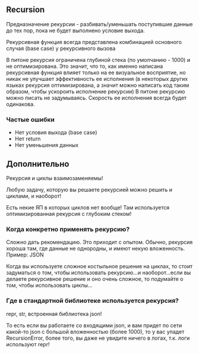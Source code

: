 ## Recursion

Предназначение рекурсии - разбивать/уменьшать
поступившие данные до тех пор, пока не будет
выполнено условие выхода.

Рекурсивная функция всегда представлена комбинацией
основного случая (base case) у рекурсивного вызова

В питоне рекурсия ограничена глубиной стека
(по умолчанию - 1000) и не оптимизирована.
Это значит, что то, как именно написана рекурсивная
функция влияет только на ее визуальное восприятие, но 
никак не улучшает эффективность ее исполнения
(в некоторых других языках рекурсия оптимизирована,
а значит можно написать код таким образом, чтобы
ускороить исполнение рекурсии)
В питоне рекурсию можно писать не задумываясь. 
Скорость ее исполнения всегда будет одинакова.

### Частые ошибки

- Нет условия выхода (base case)
- Нет return
- Нет уменьшения данных


## Дополнительно

Рекурсия и циклы взаимозаменяемы!

Любую задачу, которую вы решаете рекурсией можно
решить и циклами, и наоборот!

Есть некие ЯП в которых циклов нет вообще!
Там используется оптимизированная рекурсия с
глубоким стеком!

### Когда конкретно применять рекурсию?

Сложно дать рекомендацию. Это приходит с опытом.
Обычно, рекурсия хороша там, где данные не однородны,
и имеют некую вложенность. Пример: JSON

Когда вы используете сложное костыльное решение на
циклах, то стоит задуматься о том, чтобы использовать
рекурсию...и наоборот...если вы делаете рекурсивное 
решение и оно очень сложное, то подумайте о том,
чтобы использовать циклы...

### Где в стандартной библиотеке используется рекурсия?

repr, str, встроенная библиотека json!

То есть если вы работаете со входящими json, и вам
придет по сети какой-то json с большой вложенностью
(более 1000), то у вас упадет RecursionError,
более того, вы даже не увидите ничего в логах, т.к.
логи используют repr!

